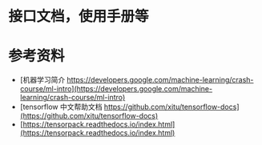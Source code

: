 # 接口文档，使用手册等


# 参考资料
+ [机器学习简介 https://developers.google.com/machine-learning/crash-course/ml-intro](https://developers.google.com/machine-learning/crash-course/ml-intro)
+ [tensorflow 中文帮助文档 https://github.com/xitu/tensorflow-docs](https://github.com/xitu/tensorflow-docs)
+ [https://tensorpack.readthedocs.io/index.html](https://tensorpack.readthedocs.io/index.html)